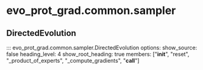 # evo_prot_grad.common.sampler

## DirectedEvolution
::: evo_prot_grad.common.sampler.DirectedEvolution
    options:
        show_source: false
        heading_level: 4
        show_root_heading: true
        members: ["__init__", "reset", "_product_of_experts", "_compute_gradients", "__call__"]
